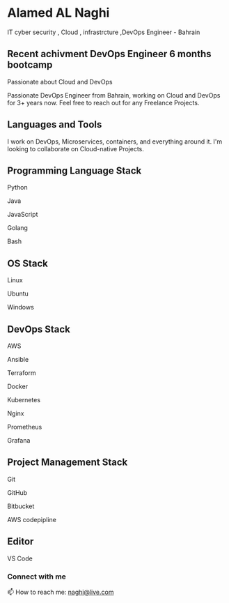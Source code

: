 

Alamed AL Naghi
===============
IT cyber security , Cloud , infrastrcture ,DevOps Engineer - Bahrain



Recent achivment DevOps Engineer 6 months bootcamp 
---------------

Passionate about Cloud and DevOps

Passionate DevOps Engineer from Bahrain, working on Cloud and DevOps for 3+ years now. Feel free to reach out for any Freelance Projects.


Languages and Tools
-------------------

I work on DevOps, Microservices, containers, and everything around it. I'm looking to collaborate on Cloud-native Projects.


Programming Language Stack
--------------------------

Python

Java

JavaScript

Golang

Bash

OS Stack
--------

Linux

Ubuntu

Windows


DevOps Stack 
-------------------

AWS

Ansible

Terraform

Docker

Kubernetes

Nginx

Prometheus

Grafana


Project Management Stack
------------------------

Git

GitHub

Bitbucket

AWS codepipline 


Editor
------

VS Code



### Connect with me

📫 How to reach me: [naghi@live.com](mailto:naghi@live.com)
